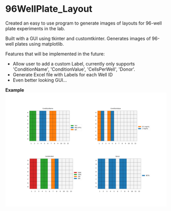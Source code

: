 # 96WellPlate_Layout
Created an easy to use program to generate images of layouts for 96-well plate experiments in the lab.

Built with a GUI using tkinter and customtkinter. Generates images of 96-well plates using matplotlib.

Features that will be implemented in the future:

* Allow user to add a custom Label, currently only supports 'ConditionName', 'ConditionValue', 'CellsPerWell', 'Donor'.
* Generate Excel file with Labels for each Well ID
* Even better looking GUI...

**Example**
<img src="plot.jpg" alt="How it looks when printed:" width="800"/>
